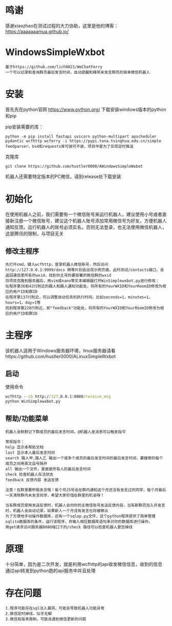 # 鸣谢
感谢xiaozhao在测试过程的大力协助，这里是他的博客：https://aaaaaaamua.github.io/
# WindowsSimpleWxbot
```
基于https://github.com/lich0821/WeChatFerry
一个可以记录和查询群员最后发言时间，自动提醒和移除未发言群员的简单微信机器人
```
# 安装
首先先在python官网  https://www.python.org/  下载安装windows版本的python和pip

pip安装需要的库：
```shell
python -m pip install fastapi uvicorn python-multipart apscheduler pydantic wcfhttp wcferry -i https://pypi.tuna.tsinghua.edu.cn/simple
feedparser，bs4和requests库可装可不装，项目中是为了实现定时推送
```
克隆库
```shell
git clone https://github.com/hustler0000/AWindowsSimpleWxbot
```
机器人还需要特定版本的PC微信，请到release处下载安装
# 初始化
在使用机器人之前，我们需要有一个微信账号来运行机器人，建议使用小号或者直接新注册一个微信账号，建议这个机器人账号添加常用微信号为好友，方便机器人通知反馈。运行机器人的账号必须实名，否则无法登录，也无法使用微信机器人，这是腾讯的限制，与项目无关
## 修改主程序
```
先打开cmd，键入wcfhttp，登录机器人微信账号，然后访问http://127.0.0.1:9999/docs 稍等片刻会出现示例页面，此时测试/contacts接口，会返回通信录所有的wxid，找到你主号的要部署的微信群的wxid
将项目克隆到服务器后，用vim或nano等文本编辑器打开WinSimplewxbot.py进行修改：
在程序第36和42行附近的踢人和踢人通知功能处，将所有的YourWXID和YourRoomID修改为相应的用户ID和群ID
在程序第137行附近，可以调整自动任务的执行时间，比如seconds=1，minutes=1，hours=1，day=1等
找到程序第228行附近，即"feedback"功能处，将所有的YourWXID和YourRoomID修改为相应的用户ID和群ID
```
# 主程序
该机器人适用于Windows服务器环境，linux服务器请看https://github.com/hustler0000/ALinuxSimpleWxbot
## 启动
使用命令
```cmd
wcfhttp --cb http://127.0.0.1:8080/receive_msg
python WinSimplewxbot.py
```
## 帮助/功能菜单
```
机器人会默默记下群成员的最后发言时间，@机器人发消息可以触发指令

常规指令：
help 显示本帮助文档
last 显示本人最后发言时间
search 路人甲,路人乙 输出一个或多个成员的最后发言时间的最后发言时间，要搜索的每个成员之间用英文逗号隔开
all 输出一个文件，里面是所有人的最后发言时间
check 检查机器人存活状态
feedback 反馈内容 发送反馈

注意！在群里要积极发言哦！每个月25号会在群内通知这个月还没有发言过的同学，每个月最后一天清除群内未发言同学，希望大家珍惜在群里的机会呀！

当有群成员使用发送反馈时，机器人会向你的主微信账号发送反馈内容，当有新群员加入并发言时，机器人会自动记录，如果新人一个月没有发言也将被移出
为了方便地手动操作数据库，还有一个sqlop.py文件，这个python程序提供了简单管理sqlite数据库的条件，运行该程序，并输入相应数据库语句来对你的数据库进行操作。
用get请求访问服务器8080端口下的/check 路径可以检查机器人是否掉线
```
# 原理
十分简单，因为是二次开发，就是利用wcfhttp的api收发微信信息，收到的信息通过api转发到python跑的api服务中并且处理
# 存在问题
```
1.程序可能存在sql注入漏洞，可能会导致机器人功能异常
2.微信定时掉线，似乎无解
3.微信有版本限制，可能会遇到微信更新的问题
```
